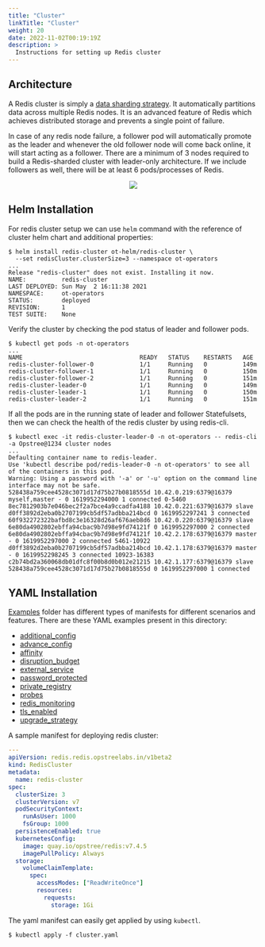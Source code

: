 ```yaml
---
title: "Cluster"
linkTitle: "Cluster"
weight: 20
date: 2022-11-02T00:19:19Z
description: >
  Instructions for setting up Redis cluster
---
```


## Architecture

A Redis cluster is simply a [data sharding strategy](https://www.digitalocean.com/community/tutorials/understanding-database-sharding). It automatically partitions data across multiple Redis nodes. It is an advanced feature of Redis which achieves distributed storage and prevents a single point of failure.

In case of any redis node failure, a follower pod will automatically promote as the leader and whenever the old follower node will come back online, it will start acting as a follower. There are a minimum of 3 nodes required to build a Redis-sharded cluster with leader-only architecture. If we include followers as well, there will be at least 6 pods/processes of Redis.

<div align="center" class="mb-0">
    <img src="../../../images/cluster-redis.png">
</div>

## Helm Installation

For redis cluster setup we can use `helm` command with the reference of cluster helm chart and additional properties:

```shell
$ helm install redis-cluster ot-helm/redis-cluster \
  --set redisCluster.clusterSize=3 --namespace ot-operators
...
Release "redis-cluster" does not exist. Installing it now.
NAME:          redis-cluster
LAST DEPLOYED: Sun May  2 16:11:38 2021
NAMESPACE:     ot-operators
STATUS:        deployed
REVISION:      1
TEST SUITE:    None
```

Verify the cluster by checking the pod status of leader and follower pods.

```shell
$ kubectl get pods -n ot-operators
...
NAME                                 READY   STATUS    RESTARTS   AGE
redis-cluster-follower-0             1/1     Running   0          149m
redis-cluster-follower-1             1/1     Running   0          150m
redis-cluster-follower-2             1/1     Running   0          151m
redis-cluster-leader-0               1/1     Running   0          149m
redis-cluster-leader-1               1/1     Running   0          150m
redis-cluster-leader-2               1/1     Running   0          151m
```

If all the pods are in the running state of leader and follower Statefulsets, then we can check the health of the redis cluster by using redis-cli.

```shell
$ kubectl exec -it redis-cluster-leader-0 -n ot-operators -- redis-cli -a Opstree@1234 cluster nodes
...
Defaulting container name to redis-leader.
Use 'kubectl describe pod/redis-leader-0 -n ot-operators' to see all of the containers in this pod.
Warning: Using a password with '-a' or '-u' option on the command line interface may not be safe.
528438a759cee4528c3071d17d75b27b0818555d 10.42.0.219:6379@16379 myself,master - 0 1619952294000 1 connected 0-5460
8ec7812903b7e046bec2f2a7bce4a9ccadfa4188 10.42.0.221:6379@16379 slave d0ff3892d2eba0b2707199cb5df57adbba214bcd 0 1619952297241 3 connected
60f932272322bafbd8c3e16328d26af676aeb8d6 10.42.0.220:6379@16379 slave 6e80da4902802ebffa94cbac9b7d98e9fd74121f 0 1619952297000 2 connected
6e80da4902802ebffa94cbac9b7d98e9fd74121f 10.42.2.178:6379@16379 master - 0 1619952297000 2 connected 5461-10922
d0ff3892d2eba0b2707199cb5df57adbba214bcd 10.42.1.178:6379@16379 master - 0 1619952298245 3 connected 10923-16383
c2b74bd2a360068db01dfc8f00b8d0b012e21215 10.42.1.177:6379@16379 slave 528438a759cee4528c3071d17d75b27b0818555d 0 1619952297000 1 connected
```

## YAML Installation

[Examples](https://github.com/OT-CONTAINER-KIT/redis-operator/tree/main/example/v1beta2) folder has different types of manifests for different scenarios and features. There are these YAML examples present in this directory:

- [additional_config](https://github.com/OT-CONTAINER-KIT/redis-operator/tree/main/example/v1beta2/additional_config)
- [advance_config](https://github.com/OT-CONTAINER-KIT/redis-operator/tree/main/example/v1beta2/advance_config)
- [affinity](https://github.com/OT-CONTAINER-KIT/redis-operator/tree/main/example/v1beta2/affinity)
- [disruption_budget](https://github.com/OT-CONTAINER-KIT/redis-operator/tree/main/example/v1beta2/disruption_budget)
- [external_service](https://github.com/OT-CONTAINER-KIT/redis-operator/tree/main/example/v1beta2/external_service)
- [password_protected](https://github.com/OT-CONTAINER-KIT/redis-operator/tree/main/example/v1beta2/password_protected)
- [private_registry](https://github.com/OT-CONTAINER-KIT/redis-operator/tree/main/example/v1beta2/private_registry)
- [probes](https://github.com/OT-CONTAINER-KIT/redis-operator/tree/main/example/v1beta2/probes)
- [redis_monitoring](https://github.com/OT-CONTAINER-KIT/redis-operator/tree/main/example/v1beta2/redis_monitoring)
- [tls_enabled](https://github.com/OT-CONTAINER-KIT/redis-operator/tree/main/example/v1beta2/tls_enabled)
- [upgrade_strategy](https://github.com/OT-CONTAINER-KIT/redis-operator/tree/main/example/v1beta2/upgrade-strategy)

A sample manifest for deploying redis cluster:

```yaml
---
apiVersion: redis.redis.opstreelabs.in/v1beta2
kind: RedisCluster
metadata:
  name: redis-cluster
spec:
  clusterSize: 3
  clusterVersion: v7
  podSecurityContext:
    runAsUser: 1000
    fsGroup: 1000
  persistenceEnabled: true
  kubernetesConfig:
    image: quay.io/opstree/redis:v7.4.5
    imagePullPolicy: Always
  storage:
    volumeClaimTemplate:
      spec:
        accessModes: ["ReadWriteOnce"]
        resources:
          requests:
            storage: 1Gi
```

The yaml manifest can easily get applied by using `kubectl`.

```shell
$ kubectl apply -f cluster.yaml
```
